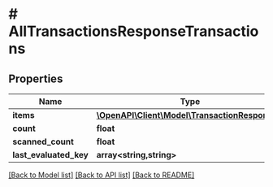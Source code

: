 # # AllTransactionsResponseTransactions

## Properties

Name | Type | Description | Notes
------------ | ------------- | ------------- | -------------
**items** | [**\OpenAPI\Client\Model\TransactionResponse[]**](TransactionResponse.md) |  |
**count** | **float** |  |
**scanned_count** | **float** |  |
**last_evaluated_key** | **array<string,string>** |  |

[[Back to Model list]](../../README.md#models) [[Back to API list]](../../README.md#endpoints) [[Back to README]](../../README.md)
